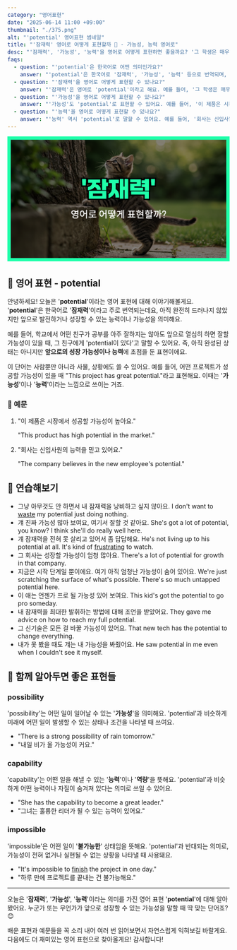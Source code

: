 ```yaml
---
category: "영어표현"
date: "2025-06-14 11:00 +09:00"
thumbnail: "./375.png"
alt: "'potential' 영어표현 썸네일"
title: "'잠재력' 영어로 어떻게 표현할까 🌱 - 가능성, 능력 영어로"
desc: "'잠재력', '가능성', '능력'을 영어로 어떻게 표현하면 좋을까요? '그 학생은 매우 뛰어난 잠재력을 가지고 있어요.', '이 제품은 시장에서 성공할 가능성이 높아요.' 등을 영어로 표현하는 법을 배워봅시다. 다양한 예문을 통해서 연습하고 본인의 표현으로 만들어 보세요."
faqs:
  - question: "'potential'은 한국어로 어떤 의미인가요?"
    answer: "'potential'은 한국어로 '잠재력', '가능성', '능력' 등으로 번역되며, 아직 완전히 드러나지 않았지만 앞으로 성장하거나 발전할 수 있는 힘을 의미해요."
  - question: "'잠재력'을 영어로 어떻게 표현할 수 있나요?"
    answer: "'잠재력'은 영어로 'potential'이라고 해요. 예를 들어, '그 학생은 매우 뛰어난 잠재력을 가지고 있어요.'는 'The student has great potential.'로 표현해요."
  - question: "'가능성'을 영어로 어떻게 표현할 수 있나요?"
    answer: "'가능성'도 'potential'로 표현할 수 있어요. 예를 들어, '이 제품은 시장에서 성공할 가능성이 높아요.'는 'This product has high potential in the market.'라고 해요."
  - question: "'능력'을 영어로 어떻게 표현할 수 있나요?"
    answer: "'능력' 역시 'potential'로 말할 수 있어요. 예를 들어, '회사는 신입사원의 능력을 믿고 있어요.'는 'The company believes in the new employee's potential.'라고 표현해요."
---
```


!['potential' 영어표현](./375.png)

## 🌟 영어 표현 - potential

안녕하세요! 오늘은 '**potential**'이라는 영어 표현에 대해 이야기해볼게요. '**potential**'은 한국어로 '**잠재력**'이라고 주로 번역되는데요, 아직 완전히 드러나지 않았지만 앞으로 발전하거나 성장할 수 있는 능력이나 가능성을 의미해요.

예를 들어, 학교에서 어떤 친구가 공부를 아주 잘하지는 않아도 앞으로 열심히 하면 잘할 가능성이 있을 때, 그 친구에게 'potential이 있다'고 말할 수 있어요. 즉, 아직 완성된 상태는 아니지만 **앞으로의 성장 가능성이나 능력**에 초점을 둔 표현이에요.

이 단어는 사람뿐만 아니라 사물, 상황에도 쓸 수 있어요. 예를 들어, 어떤 프로젝트가 성공할 가능성이 있을 때 "This project has great potential."라고 표현해요. 이때는 '**가능성**'이나 '**능력**'이라는 느낌으로 쓰이는 거죠.

### 📖 예문

1. "이 제품은 시장에서 성공할 가능성이 높아요."

   "This product has high potential in the market."

2. "회사는 신입사원의 능력을 믿고 있어요."

   "The company believes in the new employee's potential."

## 💬 연습해보기

<ul data-interactive-list>

  <li data-interactive-item>
    <span data-toggler>그냥 아무것도 안 하면서 내 잠재력을 낭비하고 싶지 않아요.</span>
    <span data-answer>I don't want to <a href="/blog/in-english/260.waste/">waste</a> my potential just doing nothing.</span>
  </li>

  <li data-interactive-item>
    <span data-toggler>걔 진짜 가능성 많아 보여요, 여기서 잘할 것 같아요.</span>
    <span data-answer>She's got a lot of potential, you know? I think she'll do really well here.</span>
  </li>

  <li data-interactive-item>
    <span data-toggler>걔 잠재력을 전혀 못 살리고 있어서 좀 답답해요.</span>
    <span data-answer>He's not living up to his potential at all. It's kind of <a href="/blog/in-english/378.frustrating/">frustrating</a> to watch.</span>
  </li>

  <li data-interactive-item>
    <span data-toggler>그 회사는 성장할 가능성이 엄청 많아요.</span>
    <span data-answer>There's a lot of potential for growth in that company.</span>
  </li>

  <li data-interactive-item>
    <span data-toggler>지금은 시작 단계일 뿐이에요. 여기 아직 엄청난 가능성이 숨어 있어요.</span>
    <span data-answer>We're just scratching the surface of what's possible. There's so much untapped potential here.</span>
  </li>

  <li data-interactive-item>
    <span data-toggler>이 애는 언젠가 프로 될 가능성 있어 보여요.</span>
    <span data-answer>This kid's got the potential to go pro someday.</span>
  </li>

  <li data-interactive-item>
    <span data-toggler>내 잠재력을 최대한 발휘하는 방법에 대해 조언을 받았어요.</span>
    <span data-answer>They gave me advice on how to reach my full potential.</span>
  </li>

  <li data-interactive-item>
    <span data-toggler>그 신기술은 모든 걸 바꿀 가능성이 있어요.</span>
    <span data-answer>That new tech has the potential to change everything.</span>
  </li>

  <li data-interactive-item>
    <span data-toggler>내가 못 봤을 때도 걔는 내 가능성을 봐줬어요.</span>
    <span data-answer>He saw potential in me even when I couldn't see it myself.</span>
  </li>

</ul>

## 🤝 함께 알아두면 좋은 표현들

### possibility

'possibility'는 어떤 일이 일어날 수 있는 '**가능성**'을 의미해요. 'potential'과 비슷하게 미래에 어떤 일이 발생할 수 있는 상태나 조건을 나타낼 때 쓰여요.

- "There is a strong possibility of rain tomorrow."
- "내일 비가 올 가능성이 커요."

### capability

'capability'는 어떤 일을 해낼 수 있는 '**능력**'이나 '**역량**'을 뜻해요. 'potential'과 비슷하게 어떤 능력이나 자질이 숨겨져 있다는 의미로 쓰일 수 있어요.

- "She has the capability to become a great leader."
- "그녀는 훌륭한 리더가 될 수 있는 능력이 있어요."

### impossible

'impossible'은 어떤 일이 '**불가능한**' 상태임을 뜻해요. 'potential'과 반대되는 의미로, 가능성이 전혀 없거나 실현될 수 없는 상황을 나타낼 때 사용돼요.

- "It's impossible to [finish](/blog/in-english/295.finish/) the project in one day."
- "하루 만에 프로젝트를 끝내는 건 불가능해요."

---

오늘은 '**잠재력**', '**가능성**', '**능력**'이라는 의미를 가진 영어 표현 '**potential**'에 대해 알아봤어요. 누군가 또는 무언가가 앞으로 성장할 수 있는 가능성을 말할 때 딱 맞는 단어죠? 😊

배운 표현과 예문들을 꼭 소리 내어 여러 번 읽어보면서 자연스럽게 익혀보길 바랄게요. 다음에도 더 재미있는 영어 표현으로 찾아올게요! 감사합니다!
